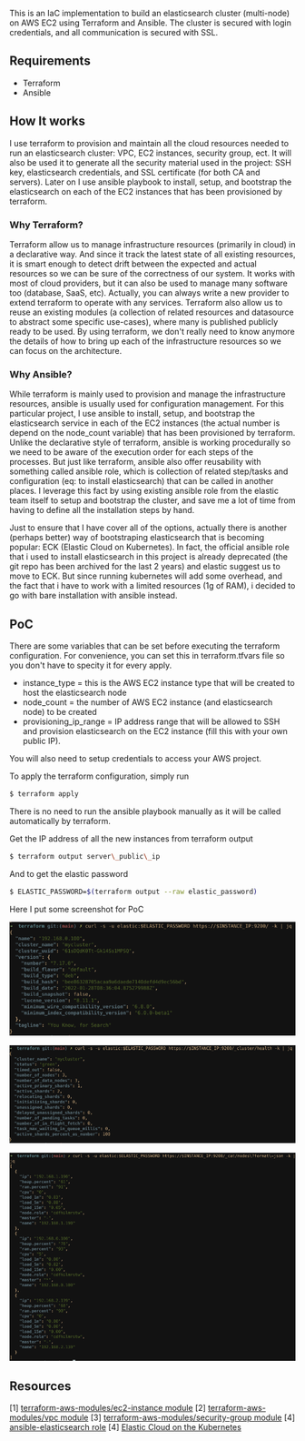 This is an IaC implementation to build an elasticsearch cluster (multi-node) on AWS EC2 using Terraform and Ansible. The cluster is secured with login credentials, and all communication is secured with SSL.

## Requirements

- Terraform 
- Ansible

## How It works

I use terraform to provision and maintain all the cloud resources needed to run an elasticsearch cluster: VPC, EC2 instances, security group, ect. It will also be used it to generate all the security material used in the project: SSH key, elasticsearch credentials, and SSL certificate (for both CA and servers). Later on I use ansible playbook to install, setup, and bootstrap the elasticsearch on each of the EC2 instances that has been provisioned by terraform.

### Why Terraform?

Terraform allow us to manage infrastructure resources (primarily in cloud) in a declarative way. And since it track the latest state of all existing resources, it is smart enough to detect drift between the expected and actual resources so we can be sure of the correctness of our system. It works with most of cloud providers, but it can also be used to manage many software too (database, SaaS, etc). Actually, you can always write a new provider to extend terraform to operate with any services. Terraform also allow us to reuse an existing modules (a collection of related resources and datasource to abstract some specific use-cases), where many is published publicly ready to be used. By using terraform, we don't really need to know anymore the details of how to bring up each of the infrastructure resources so we can focus on the architecture.

### Why Ansible?

While terraform is mainly used to  provision and manage the infrastructure resources, ansible is usually used for configuration management. For this particular project, I use ansible to install, setup, and bootstrap the elasticsearch service in each of the EC2 instances (the actual number is depend on the node_count variable) that has been provisioned by terraform. Unlike the declarative style of terraform, ansible is working procedurally so we need to be aware of the execution order for each steps of the processes. But just like terraform, ansible also offer reusability with something called ansible role, which is collection of related step/tasks and configuration (eq: to install elasticsearch) that can be called in another places. I leverage this fact by using existing ansible role from the elastic team itself to setup and bootstrap the cluster, and save me a lot of time from having to define all the installation steps by hand.

Just to ensure that I have cover all of the options, actually there is another (perhaps better) way of bootstraping elasticsearch that is becoming popular: ECK (Elastic Cloud on Kubernetes). In fact, the official ansible role that i used to install elasticsearch in this project is already deprecated (the git repo has been archived for the last 2 years) and elastic suggest us to move to ECK. But since running kubernetes will add some overhead, and the fact that i have to work with a limited resources (1g of RAM), i decided to go with bare installation with ansible instead.

## PoC

There are some variables that can be set before executing the terraform configuration. For convenience, you can set this in terraform.tfvars file so you don't have to specity it for every apply.

* instance_type = this is the AWS EC2 instance type that will be created to host the elasticsearch node
* node_count = the number of AWS EC2 instance (and elasticsearch node) to be created
* provisioning\_ip\_range = IP address range that will be allowed to SSH and provision elasticsearch on the EC2 instance (fill this with your own public IP).

You will also need to setup credentials to access your AWS project.

To apply the terraform configuration, simply run

```sh
$ terraform apply
```

There is no need to run the ansible playbook manually as it will be called automatically by terraform.

Get the IP address of all the new instances from terraform output

```sh
$ terraform output server\_public\_ip
```

And to get the elastic password
```sh
$ ELASTIC_PASSWORD=$(terraform output --raw elastic_password)
```

Here I put some screenshot for PoC

![PoC1](/images/poc1.png)

![PoC2](/images/poc2.png)

![PoC3](/images/poc3.png)


## Resources

[1] [terraform-aws-modules/ec2-instance module](https://registry.terraform.io/modules/terraform-aws-modules/ec2-instance/aws/latest)
[2] [terraform-aws-modules/vpc module](https://registry.terraform.io/modules/terraform-aws-modules/vpc/aws/latest)
[3] [terraform-aws-modules/security-group module](https://registry.terraform.io/modules/terraform-aws-modules/security-group/aws/latest)
[4] [ansible-elasticsearch role](https://github.com/elastic/ansible-elasticsearch)
[4] [Elastic Cloud on the Kubernetes](https://www.elastic.co/guide/en/cloud-on-k8s/current/k8s-overview.html)
